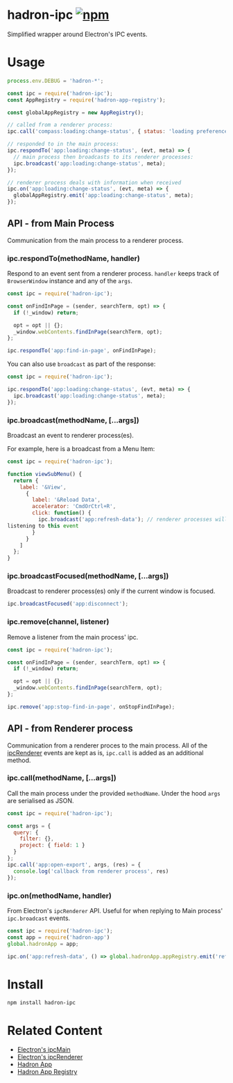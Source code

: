# hadron-ipc [![npm][npm_img]][npm_url]

Simplified wrapper around Electron's IPC events. 

# Usage

```javascript
process.env.DEBUG = 'hadron-*';

const ipc = require('hadron-ipc');
const AppRegistry = require('hadron-app-registry');

const globalAppRegistry = new AppRegistry();

// called from a renderer process:
ipc.call('compass:loading:change-status', { status: 'loading preferences' });

// responded to in the main process:
ipc.respondTo('app:loading:change-status', (evt, meta) => {
  // main process then broadcasts to its renderer processes:
  ipc.broadcast('app:loading:change-status', meta);
});

// renderer process deals with information when received
ipc.on('app:loading:change-status', (evt, meta) => {
  globalAppRegistry.emit('app:loading:change-status', meta);
});
```

## API - from Main Process
Communication from the main process to a renderer process. 
### ipc.respondTo(methodName, handler)
Respond to an event sent from a renderer process. `handler` keeps track of
`BrowserWindow` instance and any of the `args`.
```js
const ipc = require('hadron-ipc');

const onFindInPage = (sender, searchTerm, opt) => {
  if (!_window) return;

  opt = opt || {};
  _window.webContents.findInPage(searchTerm, opt);
};

ipc.respondTo('app:find-in-page', onFindInPage);
```

You can also use `broadcast` as part of the response:
```js
const ipc = require('hadron-ipc');

ipc.respondTo('app:loading:change-status', (evt, meta) => {
  ipc.broadcast('app:loading:change-status', meta);
});
```

### ipc.broadcast(methodName, [...args])
Broadcast an event to renderer process(es).

For example, here is a broadcast from a Menu Item:
```js
const ipc = require('hadron-ipc');

function viewSubMenu() {
  return {
    label: '&View',
      {
        label: '&Reload Data',
        accelerator: 'CmdOrCtrl+R',
        click: function() {
          ipc.broadcast('app:refresh-data'); // renderer processes will be
listening to this event
        }
      }
    ]
  };
}
```

### ipc.broadcastFocused(methodName, [...args])
Broadcast to renderer process(es) only if the current window is focused. 
```js
ipc.broadcastFocused('app:disconnect'); 
```

### ipc.remove(channel, listener)
Remove a listener from the main process' ipc.
```js
const ipc = require('hadron-ipc');

const onFindInPage = (sender, searchTerm, opt) => {
  if (!_window) return;

  opt = opt || {};
  _window.webContents.findInPage(searchTerm, opt);
};

ipc.remove('app:stop-find-in-page', onStopFindInPage); 
```

## API - from Renderer process 
Communication from a renderer proces to the main process. All of the
[ipcRenderer][ipc-renderer] events are kept as
is, `ipc.call` is added as an additional method.

### ipc.call(methodName, [...args])
Call the main process under the provided `methodName`. Under the hood `args`
are serialised as JSON.

```js
const ipc = require('hadron-ipc');

const args = {
  query: {
    filter: {},
    project: { field: 1 }
  }
};
ipc.call('app:open-export', args, (res) = {
  console.log('callback from renderer process', res) 
});
```

### ipc.on(methodName, handler)
From Electron's `ipcRenderer` API. Useful for when replying to Main process'
`ipc.broadcast` events.
```js
const ipc = require('hadron-ipc');
const app = require('hadron-app')
global.hadronApp = app;

ipc.on('app:refresh-data', () => global.hadronApp.appRegistry.emit('refresh-data'));

```

# Install
```shell
npm install hadron-ipc
```

# Related Content
- [Electron's ipcMain][ipc-main]
- [Electron's ipcRenderer][ipc-renderer]
- [Hadron App][hadron-app]
- [Hadron App Registry][hadron-app-registry]

[npm_img]: https://img.shields.io/npm/v/hadron-ipc.svg
[npm_url]: https://npmjs.org/package/hadron-ipc
[ipc-renderer]: https://electronjs.org/docs/api/ipc-renderer
[ipc-main]: https://electronjs.org/docs/api/ipc-mai://electronjs.org/docs/api/ipc-main
[hadron-app]: https://github.com/mongodb-js/hadron-app
[hadron-app-registry]: https://github.com/mongodb-js/hadron-app-registr://github.com/mongodb-js/hadron-app-registry 
